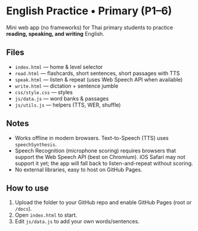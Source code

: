 
# English Practice • Primary (P1–6)

Mini web app (no frameworks) for Thai primary students to practice **reading, speaking, and writing** English.

## Files
- `index.html` — home & level selector
- `read.html` — flashcards, short sentences, short passages with TTS
- `speak.html` — listen & repeat (uses Web Speech API when available)
- `write.html` — dictation + sentence jumble
- `css/style.css` — styles
- `js/data.js` — word banks & passages
- `js/utils.js` — helpers (TTS, WER, shuffle)

## Notes
- Works offline in modern browsers. Text-to-Speech (TTS) uses `speechSynthesis`.
- Speech Recognition (microphone scoring) requires browsers that support the Web Speech API (best on Chromium). iOS Safari may not support it yet; the app will fall back to listen-and-repeat without scoring.
- No external libraries, easy to host on GitHub Pages.

## How to use
1. Upload the folder to your GitHub repo and enable GitHub Pages (root or `/docs`).
2. Open `index.html` to start.
3. Edit `js/data.js` to add your own words/sentences.
